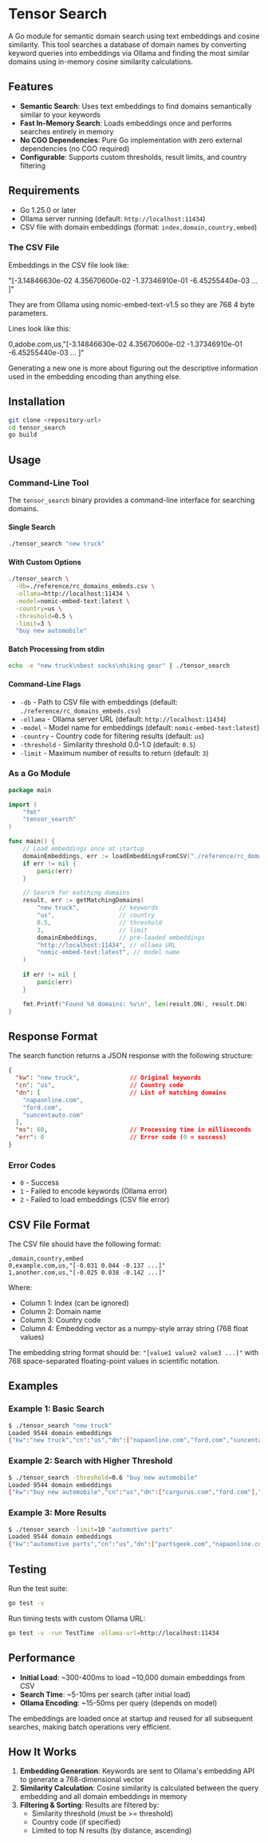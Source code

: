# Tensor Search

A Go module for semantic domain search using text embeddings and cosine similarity. This tool searches a database of domain names by converting keyword queries into embeddings via Ollama and finding the most similar domains using in-memory cosine similarity calculations.

## Features

- **Semantic Search**: Uses text embeddings to find domains semantically similar to your keywords
- **Fast In-Memory Search**: Loads embeddings once and performs searches entirely in memory
- **No CGO Dependencies**: Pure Go implementation with zero external dependencies (no CGO required)
- **Configurable**: Supports custom thresholds, result limits, and country filtering

## Requirements

- Go 1.25.0 or later
- Ollama server running (default: `http://localhost:11434`)
- CSV file with domain embeddings (format: `index,domain,country,embed`)


### The CSV File

Embeddings in the CSV file look like:

"[-3.14846630e-02  4.35670600e-02 -1.37346910e-01 -6.45255440e-03 ... ]"

They are from Ollama using nomic-embed-text-v1.5 so they are 768 4 byte parameters.

Lines look like this:

0,adobe.com,us,"[-3.14846630e-02  4.35670600e-02 -1.37346910e-01 -6.45255440e-03 ... ]"

Generating a new one is more about figuring out the descriptive information used in the embedding encoding than anything else. 



## Installation

```bash
git clone <repository-url>
cd tensor_search
go build
```

## Usage

### Command-Line Tool

The `tensor_search` binary provides a command-line interface for searching domains.

#### Single Search

```bash
./tensor_search "new truck"
```

#### With Custom Options

```bash
./tensor_search \
  -db=./reference/rc_domains_embeds.csv \
  -ollama=http://localhost:11434 \
  -model=nomic-embed-text:latest \
  -country=us \
  -threshold=0.5 \
  -limit=3 \
  "buy new automobile"
```

#### Batch Processing from stdin

```bash
echo -e "new truck\nbest socks\nhiking gear" | ./tensor_search
```

#### Command-Line Flags

- `-db` - Path to CSV file with embeddings (default: `./reference/rc_domains_embeds.csv`)
- `-ollama` - Ollama server URL (default: `http://localhost:11434`)
- `-model` - Model name for embeddings (default: `nomic-embed-text:latest`)
- `-country` - Country code for filtering results (default: `us`)
- `-threshold` - Similarity threshold 0.0-1.0 (default: `0.5`)
- `-limit` - Maximum number of results to return (default: `3`)

### As a Go Module

```go
package main

import (
    "fmt"
    "tensor_search"
)

func main() {
    // Load embeddings once at startup
    domainEmbeddings, err := loadEmbeddingsFromCSV("./reference/rc_domains_embeds.csv")
    if err != nil {
        panic(err)
    }

    // Search for matching domains
    result, err := getMatchingDomains(
        "new truck",           // keywords
        "us",                  // country
        0.5,                   // threshold
        3,                     // limit
        domainEmbeddings,      // pre-loaded embeddings
        "http://localhost:11434", // ollama URL
        "nomic-embed-text:latest", // model name
    )
    
    if err != nil {
        panic(err)
    }

    fmt.Printf("Found %d domains: %v\n", len(result.DN), result.DN)
}
```

## Response Format

The search function returns a JSON response with the following structure:

```json
{
  "kw": "new truck",              // Original keywords
  "cn": "us",                     // Country code
  "dn": [                         // List of matching domains
    "napaonline.com",
    "ford.com",
    "suncentauto.com"
  ],
  "ms": 60,                       // Processing time in milliseconds
  "err": 0                        // Error code (0 = success)
}
```

### Error Codes

- `0` - Success
- `1` - Failed to encode keywords (Ollama error)
- `2` - Failed to load embeddings (CSV file error)

## CSV File Format

The CSV file should have the following format:

```csv
,domain,country,embed
0,example.com,us,"[-0.031 0.044 -0.137 ...]"
1,another.com,us,"[-0.025 0.038 -0.142 ...]"
```

Where:
- Column 1: Index (can be ignored)
- Column 2: Domain name
- Column 3: Country code
- Column 4: Embedding vector as a numpy-style array string (768 float values)

The embedding string format should be: `"[value1 value2 value3 ...]"` with 768 space-separated floating-point values in scientific notation.

## Examples

### Example 1: Basic Search

```bash
$ ./tensor_search "new truck"
Loaded 9544 domain embeddings
{"kw":"new truck","cn":"us","dn":["napaonline.com","ford.com","suncentauto.com"],"ms":412,"err":0}
```

### Example 2: Search with Higher Threshold

```bash
$ ./tensor_search -threshold=0.6 "buy new automobile"
Loaded 9544 domain embeddings
{"kw":"buy new automobile","cn":"us","dn":["cargurus.com","ford.com"],"ms":445,"err":0}
```

### Example 3: More Results

```bash
$ ./tensor_search -limit=10 "automotive parts"
Loaded 9544 domain embeddings
{"kw":"automotive parts","cn":"us","dn":["partsgeek.com","napaonline.com",...],"ms":398,"err":0}
```

## Testing

Run the test suite:

```bash
go test -v
```

Run timing tests with custom Ollama URL:

```bash
go test -v -run TestTime -ollama-url=http://localhost:11434
```

## Performance

- **Initial Load**: ~300-400ms to load ~10,000 domain embeddings from CSV
- **Search Time**: ~5-10ms per search (after initial load)
- **Ollama Encoding**: ~15-50ms per query (depends on model)

The embeddings are loaded once at startup and reused for all subsequent searches, making batch operations very efficient.

## How It Works

1. **Embedding Generation**: Keywords are sent to Ollama's embedding API to generate a 768-dimensional vector
2. **Similarity Calculation**: Cosine similarity is calculated between the query embedding and all domain embeddings in memory
3. **Filtering & Sorting**: Results are filtered by:
   - Similarity threshold (must be >= threshold)
   - Country code (if specified)
   - Limited to top N results (by distance, ascending)

